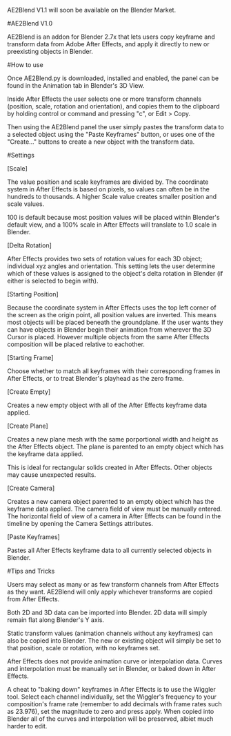 AE2Blend V1.1 will soon be available on the Blender Market.

#AE2Blend V1.0

AE2Blend is an addon for Blender 2.7x that lets users copy keyframe and transform data from Adobe After Effects, and apply it directly to new or preexisting objects in Blender.

#How to use

Once AE2Blend.py is downloaded, installed and enabled, the panel can be found in the Animation tab in Blender's 3D View.

Inside After Effects the user selects one or more transform channels (position, scale, rotation and orientation), and copies them to the clipboard by holding control or command and pressing "c", or Edit > Copy.

Then using the AE2Blend panel the user simply pastes the transform data to a selected object using the "Paste Keyframes" button, or uses one of the "Create..." buttons to create a new object with the transform data.

#Settings

[Scale]

The value position and scale keyframes are divided by. The coordinate system in After Effects is based on pixels, so values can often be in the hundreds to thousands. A higher Scale value creates smaller position and scale values.

100 is default because most position values will be placed within Blender's default view, and a 100% scale in After Effects will translate to 1.0 scale in Blender.

[Delta Rotation]

After Effects provides two sets of rotation values for each 3D object; individual xyz angles and orientation. This setting lets the user determine which of these values is assigned to the object's delta rotation in Blender (if either is selected to begin with).

[Starting Position]

Because the coordinate system in After Effects uses the top left corner of the screen as the origin point, all position values are inverted. This means most objects will be placed beneath the groundplane. If the user wants they can have objects in Blender begin their animation from wherever the 3D Cursor is placed. However multiple objects from the same After Effects composition will be placed relative to eachother.

[Starting Frame]

Choose whether to match all keyframes with their corresponding frames in After Effects, or to treat Blender's playhead as the zero frame.

[Create Empty]

Creates a new empty object with all of the After Effects keyframe data applied.

[Create Plane]

Creates a new plane mesh with the same porportional width and height as the After Effects object. The plane is parented to an empty object which has the keyframe data applied.

This is ideal for rectangular solids created in After Effects. Other objects may cause unexpected results.

[Create Camera]

Creates a new camera object parented to an empty object which has the keyframe data applied. The camera field of view must be manually entered. The horizontal field of view of a camera in After Effects can be found in the timeline by opening the Camera Settings attributes.

[Paste Keyframes]

Pastes all After Effects keyframe data to all currently selected objects in Blender.

#Tips and Tricks

Users may select as many or as few transform channels from After Effects as they want. AE2Blend will only apply whichever transforms are copied from After Effects.

Both 2D and 3D data can be imported into Blender. 2D data will simply remain flat along Blender's Y axis.

Static transform values (animation channels without any keyframes) can also be copied into Blender. The new or existing object will simply be set to that position, scale or rotation, with no keyframes set.

After Effects does not provide animation curve or interpolation data. Curves and interpolation must be manually set in Blender, or baked down in After Effects.

A cheat to "baking down" keyframes in After Effects is to use the Wiggler tool. Select each channel individually, set the Wiggler's frequency to your composition's frame rate (remember to add decimals with frame rates such as 23.976), set the magnitude to zero and press apply. When copied into Blender all of the curves and interpolation will be preserved, albiet much harder to edit.
